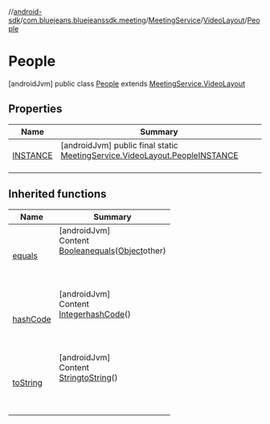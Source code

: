 //[android-sdk](../../../../../index.md)/[com.bluejeans.bluejeanssdk.meeting](../../../index.md)/[MeetingService](../../index.md)/[VideoLayout](../index.md)/[People](index.md)



# People  
 [androidJvm] public class [People](index.md) extends [MeetingService.VideoLayout](../index.md)   


## Properties  
  
|  Name |  Summary | 
|---|---|
| <a name="com.bluejeans.bluejeanssdk.meeting/MeetingService.VideoLayout.People/INSTANCE/#/PointingToDeclaration/"></a>[INSTANCE](index.md#-1221087498%2FProperties%2F-435046686)| <a name="com.bluejeans.bluejeanssdk.meeting/MeetingService.VideoLayout.People/INSTANCE/#/PointingToDeclaration/"></a> [androidJvm] public final static [MeetingService.VideoLayout.People](index.md)[INSTANCE](index.md#-1221087498%2FProperties%2F-435046686)  <br>   <br>|


## Inherited functions  
  
|  Name |  Summary | 
|---|---|
| <a name="kotlin/MeetingService.VideoLayout.People/equals/#kotlin.Any?/PointingToDeclaration/"></a>[equals](index.md#1218290933%2FFunctions%2F-435046686)| <a name="kotlin/MeetingService.VideoLayout.People/equals/#kotlin.Any?/PointingToDeclaration/"></a>[androidJvm]  <br>Content  <br>[Boolean](https://developer.android.com/reference/kotlin/java/lang/Boolean.html)[equals](index.md#1218290933%2FFunctions%2F-435046686)([Object](https://developer.android.com/reference/kotlin/java/lang/Object.html)other)  <br>  <br><br><br>|
| <a name="kotlin/MeetingService.VideoLayout.People/hashCode/#/PointingToDeclaration/"></a>[hashCode](index.md#498871377%2FFunctions%2F-435046686)| <a name="kotlin/MeetingService.VideoLayout.People/hashCode/#/PointingToDeclaration/"></a>[androidJvm]  <br>Content  <br>[Integer](https://developer.android.com/reference/kotlin/java/lang/Integer.html)[hashCode](index.md#498871377%2FFunctions%2F-435046686)()  <br>  <br><br><br>|
| <a name="kotlin/MeetingService.VideoLayout.People/toString/#/PointingToDeclaration/"></a>[toString](index.md#320705312%2FFunctions%2F-435046686)| <a name="kotlin/MeetingService.VideoLayout.People/toString/#/PointingToDeclaration/"></a>[androidJvm]  <br>Content  <br>[String](https://developer.android.com/reference/kotlin/java/lang/String.html)[toString](index.md#320705312%2FFunctions%2F-435046686)()  <br>  <br><br><br>|

